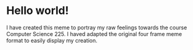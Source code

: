 # Hello world!

I have created this meme to portray my raw feelings towards the course Computer Science 225.
I haved adapted the original four frame meme format to easily display my creation.
